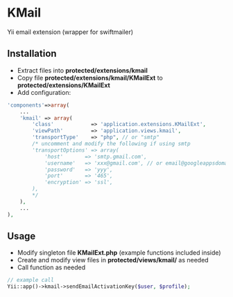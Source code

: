KMail
=============================

Yii email extension (wrapper for swiftmailer)

## Installation

* Extract files into **protected/extensions/kmail**
* Copy file **protected/extensions/kmail/KMailExt** to **protected/extensions/KMailExt**
* Add configuration:

```php
'components'=>array(
    ...
    'kmail' => array(
        'class'            => 'application.extensions.KMailExt',
        'viewPath'         => 'application.views.kmail',
        'transportType'    => "php", // or "smtp"
        /* uncomment and modify the following if using smtp
        'transportOptions' => array(
            'host'       => 'smtp.gmail.com',
            'username'   => 'xxx@gmail.com', // or email@googleappsdomain.com
            'password'   => 'yyy',
            'port'       => '465',
            'encryption' => 'ssl',
        ),
        */
    ),
    ...
),
```

## Usage

* Modify singleton file **KMailExt.php** (example functions included inside)
* Create and modify view files in **protected/views/kmail/** as needed
* Call function as needed

```php
// example call
Yii::app()->kmail->sendEmailActivationKey($user, $profile);
```

